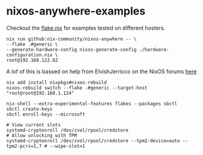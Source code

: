 # nixos-anywhere-examples

Checkout the [flake.nix](flake.nix) for examples tested on different hosters.

```shell
nix run github:nix-community/nixos-anywhere -- \
--flake .#generic \
--generate-hardware-config nixos-generate-config ./hardware-configuration.nix \
root@192.168.122.62
```

A lof of this is bassed on help from ElvishJerricco on the NixOS forums [here](https://discourse.nixos.org/t/import-zpool-before-luks-with-systemd-on-boot/65400/17)

```
nix add install nixpkgs#nixos-rebuild
nixos-rebuild switch --flake .#generic --target-host "root@root@192.168.1.124"
```

```
nix-shell --extra-experimental-features flakes --packages sbctl
sbctl create-keys
sbctl enroll-keys --microsoft

# View current slots
systemd-cryptenroll /dev/zvol/rpool/credstore
# Allow unlocking with TPM
systemd-cryptenroll /dev/zvol/rpool/credstore --tpm2-device=auto --tpm2-pcrs=1,7 # --wipe-slot=1
```
